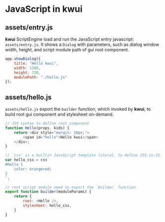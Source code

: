 # JavaScript in kwui

## assets/entry.js

**kwui** ScriptEngine load and run the JavaScript entry javascript: `assets/entry.js`. It shows a `Dialog` with parameters, such as dialog window width, height, and script module path of gui root component.

```javascript
app.showDialog({
	title: "Hello kwui",
    width: 1280,
    height: 720,
	modulePath: "./hello.js"
});

```

## assets/hello.js

`assets/hello.js` export the `builder` function, which invoked by **kwui**, to build root gui component and stylesheet on-demand.

```javascript
// JSX syntax to define root component
function Hello(props, kids) {
	return <div style="margin: 16px;">
		<span id="hello">Hello kwui</span>
	</div>;
}

// `css` is a builtin JavaScript template literal, to define CSS-in-JS
var hello_css = css`
#hello {
    color: orangered;
}
`;

// root script module need to export the `builder` function
export function builder(moduleParams) {
	return {
		root: <Hello />,
		stylesheet: hello_css,
	}
}
```
